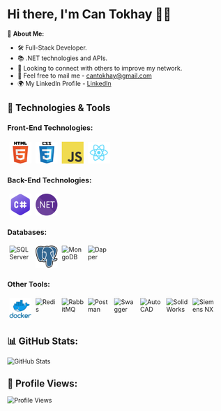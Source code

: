 # Hi there, I'm Can Tokhay 👋🏼

🌟 **About Me:**
- 🛠️ Full-Stack Developer.
- 📚 .NET technologies and APIs.
- 🤝 Looking to connect with others to improve my network.
- 📧 Feel free to mail me - cantokhay@gmail.com
- 🌍 My LinkedIn Profile - [LinkedIn](https://www.linkedin.com/in/cantokhay)

## 🚀 Technologies & Tools

### Front-End Technologies:
<div style="display: flex; flex-wrap: wrap;">
    <img src="https://raw.githubusercontent.com/github/explore/80688e429a7d4ef2fca1e82350fe8e3517d3494d/topics/html/html.png" alt="HTML5" width="50" style="margin: 5px;"/> 
    <img src="https://raw.githubusercontent.com/github/explore/80688e429a7d4ef2fca1e82350fe8e3517d3494d/topics/css/css.png" alt="CSS3" width="50" style="margin: 5px;"/> 
    <img src="https://raw.githubusercontent.com/github/explore/80688e429a7d4ef2fca1e82350fe8e3517d3494d/topics/javascript/javascript.png" alt="JavaScript" width="50" style="margin: 5px;"/> 
    <img src="https://raw.githubusercontent.com/github/explore/80688e429a7d4ef2fca1e82350fe8e3517d3494d/topics/react/react.png" alt="ReactJS" width="50" style="margin: 5px;"/> 
</div>

### Back-End Technologies:
<div style="display: flex; flex-wrap: wrap;">
    <img src="https://raw.githubusercontent.com/github/explore/80688e429a7d4ef2fca1e82350fe8e3517d3494d/topics/csharp/csharp.png" alt="C#" width="50" style="margin: 5px;"/> 
    <img src="https://raw.githubusercontent.com/github/explore/80688e429a7d4ef2fca1e82350fe8e3517d3494d/topics/dotnet/dotnet.png" alt=".NET Core" width="50" style="margin: 5px;"/> 
</div>

### Databases:
<div style="display: flex; flex-wrap: wrap;">
    <img src="https://encrypted-tbn0.gstatic.com/images?q=tbn:ANd9GcRxRnhZ_ALrEpAJLICoKTgjtCnsOdKOPs6OGw&s" alt="SQL Server" width="50" style="margin: 5px;"/> 
    <img src="https://raw.githubusercontent.com/github/explore/80688e429a7d4ef2fca1e82350fe8e3517d3494d/topics/postgresql/postgresql.png" alt="PostgreSQL" width="50" style="margin: 5px;"/> 
    <img src="https://www.vectorlogo.zone/logos/mongodb/mongodb-icon.svg" alt="MongoDB" width="50" style="margin: 5px;"/>
    <img src="https://avatars.githubusercontent.com/u/83077457?s=200&v=4" alt="Dapper" width="50" style="margin: 5px;"/>
</div>

### Other Tools:
<div style="display: flex; flex-wrap: wrap;">
    <img src="https://raw.githubusercontent.com/github/explore/80688e429a7d4ef2fca1e82350fe8e3517d3494d/topics/docker/docker.png" alt="Docker" width="50" style="margin: 5px;"/> 
    <img src="https://cdn.icon-icons.com/icons2/2667/PNG/512/another_redis_desktop_manager_icon_161297.png" alt="Redis" width="50" style="margin: 5px;"/> 
    <img src="https://www.svgrepo.com/show/303576/rabbitmq-logo.svg" alt="RabbitMQ" width="50" style="margin: 5px;"/>
    <img src="https://www.vectorlogo.zone/logos/getpostman/getpostman-icon.svg" alt="Postman" width="50" style="margin: 5px;"/> 
    <img src="https://upload.wikimedia.org/wikipedia/commons/a/ab/Swagger-logo.png" alt="Swagger" width="50" style="margin: 5px;"/> 
    <img src="https://img.icons8.com/color/200/autocad.png" alt="AutoCAD" width="50" style="margin: 5px;"/> 
    <img src="https://img.icons8.com/?size=512&id=62397&format=png" alt="SolidWorks" width="50" style="margin: 5px;"/> 
    <img src="https://upload.wikimedia.org/wikipedia/en/5/51/Siemens_NX_Logo.png" alt="Siemens NX" width="50" style="margin: 5px;"/> 
</div>

## 📊 GitHub Stats:
![GitHub Stats](https://github-readme-stats.vercel.app/api?username=cantokhay&show_icons=true&hide_title=true&count_private=true&theme=radical)

## 👀 Profile Views:
![Profile Views](https://komarev.com/ghpvc/?username=cantokhay)
